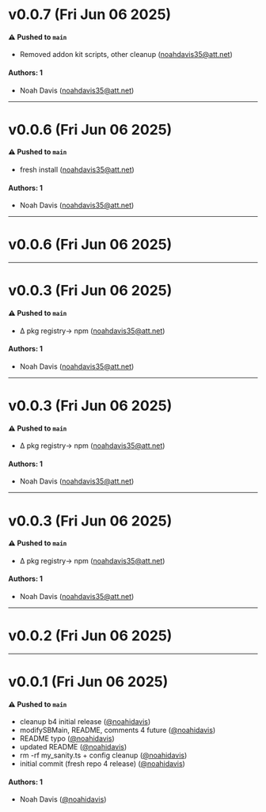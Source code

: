 # v0.0.7 (Fri Jun 06 2025)

#### ⚠️ Pushed to `main`

- Removed addon kit scripts, other cleanup (noahdavis35@att.net)

#### Authors: 1

- Noah Davis (noahdavis35@att.net)

---

# v0.0.6 (Fri Jun 06 2025)

#### ⚠️ Pushed to `main`

- fresh install (noahdavis35@att.net)

#### Authors: 1

- Noah Davis (noahdavis35@att.net)

---

# v0.0.6 (Fri Jun 06 2025)



---

# v0.0.3 (Fri Jun 06 2025)

#### ⚠️ Pushed to `main`

- ∆ pkg registry-> npm (noahdavis35@att.net)

#### Authors: 1

- Noah Davis (noahdavis35@att.net)

---

# v0.0.3 (Fri Jun 06 2025)

#### ⚠️ Pushed to `main`

- ∆ pkg registry-> npm (noahdavis35@att.net)

#### Authors: 1

- Noah Davis (noahdavis35@att.net)

---

# v0.0.3 (Fri Jun 06 2025)

#### ⚠️ Pushed to `main`

- ∆ pkg registry-> npm (noahdavis35@att.net)

#### Authors: 1

- Noah Davis (noahdavis35@att.net)

---

# v0.0.2 (Fri Jun 06 2025)



---

# v0.0.1 (Fri Jun 06 2025)

#### ⚠️ Pushed to `main`

- cleanup b4 initial release ([@noahidavis](https://github.com/noahidavis))
- modifySBMain, README, comments 4 future ([@noahidavis](https://github.com/noahidavis))
- README typo ([@noahidavis](https://github.com/noahidavis))
- updated README ([@noahidavis](https://github.com/noahidavis))
- rm -rf my_sanity.ts + config cleanup ([@noahidavis](https://github.com/noahidavis))
- initial commit (fresh repo 4 release) ([@noahidavis](https://github.com/noahidavis))

#### Authors: 1

- Noah Davis ([@noahidavis](https://github.com/noahidavis))
